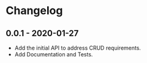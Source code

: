 # Changelog

## 0.0.1 - 2020-01-27

- Add the initial API to address CRUD requirements.
- Add Documentation and Tests.